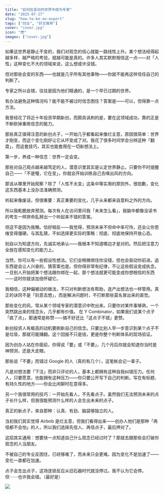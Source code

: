 ```yaml
---
title: "如何在变动的世界中成为专家"
date: "2025-07-27"
slug: "how-to-be-an-expert"
tags: ["创业", "好文推荐"]
cover: "cover.jpg"
icon: "😎"
images: ["cover.jpg"]
---
```

如果这世界是静止不变的，我们对观念的信心就能一路线性上升。某个想法经得起越多样、越严格的考验，就越可能是真的。许多人其实默默相信这一点——对「人性」这种变化不大的领域来说，这么想或许没错。



但对那些会变的东西——也就是几乎所有其他事物——你就不能再这样信任自己的判断了。



专家之所以会错，往往是因为他们精通的，是一个早已过期的世界。



有办法避免这种情况吗？能不能不被过时信念困住？答案是——可以，但得靠一点方法。



我曾经花了将近十年投资早期新创，而颇具讽刺的是，要在这领域成功，靠的正是不断砍掉重练信念的能力。



那些真正值得注意的新创点子，一开始几乎都看起来像烂主意，原因很简单：世界才刚变，而这个变化刚好让它从坏变成了对。我花了很多时间学会分辨这种「翻盘」，而这套技巧，其实也能套用在一切新想法上。



第一步，养成一种信念：世界一定会变。



那些对自己观点越来越笃定的人，潜意识里其实是认定世界静止。只要你不时提醒自己——「不是喔，它在变」，你就会开始训练自己去嗅出风的方向。



那该从哪里开始观察？除了「人性不太变」这条中等实用的原则外，很抱歉，变化这东西基本上没办法准确预测。



听起来像废话，但很重要：真正重要的变化，几乎从来都来自意料之外的方向。



所以我乾脆放弃预测。每次有人在访问里问我「未来怎么看」，我脑中都像没读书的考生一样拼命乱掰出一个听起来不错的答案。



但这不是因为我懒。恰好相反——我觉得，预测未来不但命中率可怜，还会让你思维变得僵硬。与其乱猜，不如选择更实际的策略：彻底、彻底地保持开放心态。



别自以为知道方向，先诚实地承认——我根本不知道哪边才是对的。然后把注意力全放在感知变化的能力上。



当然，你可以有一些假设性想法。它们会稍微绑住你没错，但也会驱动你前进。追东西是会让人兴奋的，猜答案也是。但你得非常有纪律，不让这些假设变成执念。
一旦别人开始把某个想法跟你绑在一起，那个想法就更可能变成你想相信的东西——这时你就该加倍怀疑它。



我相信，这种偏被动的做法，不只对判断想法有帮助，连产出想法也一样管用。真正的诀窍不是「刻意去想」，而是解决问题时，不打断那些莫名冒出来的直觉。



那些变化的风，常从某个领域专家的潜意识中吹出来。只要你对某件事够熟，一个突然跳出来的怪念头，几乎都有价值。
在 Y Combinator，如果我们说某个点子「疯了点」，那通常是称赞——搞不好还比「这点子不错」更赞。



新创投资人有极高的动机要刷新自己的信念。只要比别人早一步意识到某个点子不是垃圾，那就可能赚翻。这个回报不只是钱，更是你整个判断体系的现场验证。



因为创办人站在你面前，你得说「要」或「不要」，几个月后你就会知道你当时是神预测，还是大走眼。



那些说「不要」而错过 Google 的人（真的有几个），这笔帐会记一辈子。



凡是对想法要「下注」而非只评论的人，基本上都拥有这种自我纠错压力。任何人，只要愿意，也能拥有这种压力——你只要公开写下自己的判断。写在有标题、有持久性的地方——你会比闲聊时在意得多。



另一个我很常用的技巧：一开始先看人，不先看点子。虽然我们无法预测未来的点子长什么样，但我很能预测什么样的人会生出未来的点子。



真正的新点子，来自那种：认真、有劲、脑袋够独立的人。



当初我们其实觉得 Airbnb 是烂主意，但我们看得出来——创办人他们是那种「再怪都不会怕」的人，所以我们选择先信人、再信点子，最后押对了。



这招其实通用：想要快一点知道自己什么观念已经过时了？那就去跟那些会打破你观念的人当朋友。



不被自己的专业反困住，已经够难了，而未来只会更难。因为变化不是加速了——变化一直都在加速。



点子会生出点子，这场连锁反应从旧石器时代就没停过。我不认为它会停。
但⋯⋯也许我会错。（最好是）




![](https://prod-files-secure.s3.us-west-2.amazonaws.com/112d0858-5090-4d34-a606-b75eb8d65fd2/46476355-9cf3-4e99-9b7a-3531bc426380/1000202064.png?X-Amz-Algorithm=AWS4-HMAC-SHA256&X-Amz-Content-Sha256=UNSIGNED-PAYLOAD&X-Amz-Credential=ASIAZI2LB466WUXERWUM%2F20250805%2Fus-west-2%2Fs3%2Faws4_request&X-Amz-Date=20250805T074106Z&X-Amz-Expires=3600&X-Amz-Security-Token=IQoJb3JpZ2luX2VjEB4aCXVzLXdlc3QtMiJHMEUCIH%2BinWz3zu9jNhBeRtgZTTyhNe4zr1FpRdKdy%2FF1Dp3FAiEAqvsnTvcW%2BM06PsxoYwaFtnqhI6dYwhZZTK%2Fg92rEpF4q%2FwMIVxAAGgw2Mzc0MjMxODM4MDUiDLKyRe%2BAoawqztJpTSrcA1jSfkQwPFgZEPf3e%2Bv1g%2BOz7hZDys0VMfsl6uRnmtOG0Uj7ucY1inuUBrnZCNJjH0fXsJFoUiixA9YLb6Y%2BsTUa0OL4eA5PLJOxq0Mdh8%2FkiJVt7GAGe4Hp%2FRBnb7px6WaFMH84qSvLItl%2BS23AHomhTgJVi8t%2B5n0WApSRhJ2hUugULKDsz6UKnFKMnEGHL5n5EN1fkOEg2l%2FKftBsao6LpNff%2FQ9pTKGHSKib6W%2BlDAzFWIVCuGMRFFhq6ZPoDQrnMOelASxsa42t9WhfyZsR%2BLKSf0FlnL5JUsESf7zTb3EbkeOzoriWrDDo%2F4p6%2BOLX3QLP%2BOkM7e4ah%2B8cXp%2B8dhMuskxg%2FiVjBeM95UzCeL9JgRmOgCzIUMw9%2FNdDRujn9elvVwpviyNFgRPPnU0NaGFFuxE3YRdpAdKdEJxStNXndHDpOveBeZmOOoM8VyK1gnGxDSsSPjpNiGm8Evd5F26g59UYLjKI2bIX46rs%2FTcoM0SO18QJs7Fz%2BPwAoGOz6Fkb7QZhXgW7s7hOlzVDCi7pQgGzcqsBsHLGpTTs4cvhkkPZUv24c2S75iyNPxeP3Jhe3PZNqL6FhHU7ucgLONQ7XFYPaPsHiVjV6pva5B6hdC89P5E6s1x9MMrAxsQGOqUBpEifqdelcma9M0n7cyXF1Gmqk2XyrjKgDa4UhXw3WY1wRJKm9jC2iLGOZylIRfwq%2B7zx5ksKFWoFSYq6cRlhBnWFrTc79Ev77rtnXh2kjiPdhokYJ3LcsbX5Lg4TCrMbxZ%2FPIdllU3Vu1scpLSPVU4Ap0PXX%2FOf7kRZv721vuKUxZwavgyxO0JFuLGz%2FrGdOGvRgnFARIwiGm0BclG7Sw%2B7khHPF&X-Amz-Signature=c7aa7fc1a531b1bbc4a46368c7c5e65779f2144ba00c93e1c90372edd956efdf&X-Amz-SignedHeaders=host&x-amz-checksum-mode=ENABLED&x-id=GetObject)

